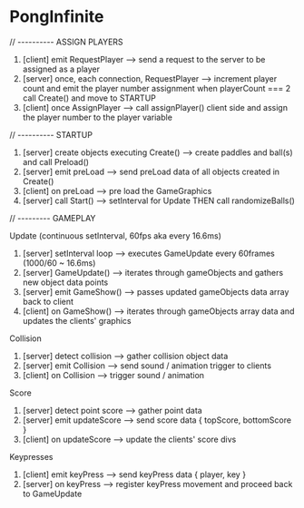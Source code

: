 # PongInfinite

// ---------- ASSIGN PLAYERS
1) [client] emit RequestPlayer --> send a request to the server to be assigned as a player
2) [server] once, each connection, RequestPlayer --> increment player count and emit the player number assignment
   when playerCount === 2 call Create() and move to STARTUP
3) [client] once AssignPlayer --> call assignPlayer() client side and assign the player number to the player variable

// ---------- STARTUP

1) [server] create objects executing Create() --> create paddles and ball(s) and call Preload()
2) [server] emit preLoad --> send preLoad data of all objects created in Create()
3) [client] on preLoad --> pre load the GameGraphics
4) [server] call Start() --> setInterval for Update THEN call randomizeBalls()

// --------- GAMEPLAY

Update (continuous setInterval, 60fps aka every 16.6ms)
1) [server] setInterval loop --> executes GameUpdate every 60frames (1000/60 ~ 16.6ms)
2) [server] GameUpdate() --> iterates through gameObjects and gathers new object data points
3) [server] emit GameShow() --> passes updated gameObjects data array back to client
4) [client] on GameShow() --> iterates through gameObjects array data and updates the clients' graphics

Collision
1) [server] detect collision --> gather collision object data
2) [server] emit Collision --> send sound / animation trigger to clients
3) [client] on Collision --> trigger sound / animation

Score
1) [server] detect point score --> gather point data
2) [server] emit updateScore --> send score data { topScore, bottomScore }
3) [client] on updateScore --> update the clients' score divs

Keypresses
1) [client] emit keyPress --> send keyPress data { player, key }
2) [server] on keyPress --> register keyPress movement and proceed back to GameUpdate
